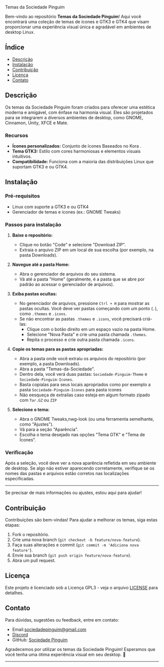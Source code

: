 

 Temas da Sociedade Pinguim

Bem-vindo ao repositório **Temas da Sociedade Pinguim**! Aqui você encontrará uma coleção de temas de ícones e GTK3 e GTK4 que visam proporcionar uma experiência visual única e agradável em ambientes de desktop Linux.

## Índice

- [Descrição](#descrição)
- [Instalação](#instalação)
- [Contribuição](#contribuição)
- [Licença](#licença)
- [Contato](#contato)

## Descrição

Os temas da Sociedade Pinguim foram criados para oferecer uma estética moderna e amigável, com ênfase na harmonia visual. Eles são projetados para se integrarem a diversos ambientes de desktop, como GNOME, Cinnamon, Unity, XFCE e Mate.

### Recursos

- **Ícones personalizados:** Conjunto de ícones Baseados no Kora .
- **Tema GTK3:** Estilo com cores harmoniosas e elementos visuais intuitivos.
- **Compatibilidade:** Funciona com a maioria das distribuições Linux que suportam GTK3 e ou GTK4.

## Instalação

### Pré-requisitos

- Linux com suporte a GTK3 e ou GTK4
- Gerenciador de temas e ícones (ex.: GNOME Tweaks)

### Passos para instalação



1. **Baixe o repositório:**
   - Clique no botão "Code" e selecione "Download ZIP".
   - Extraia o arquivo ZIP em um local de sua escolha (por exemplo, na pasta Downloads).

2. **Navegue até a pasta Home:**
   - Abra o gerenciador de arquivos do seu sistema.
   - Vá até a pasta "Home" (geralmente, é a pasta que se abre por padrão ao acessar o gerenciador de arquivos).

3. **Exiba pastas ocultas:**
   - No gerenciador de arquivos, pressione `Ctrl + H` para mostrar as pastas ocultas. Você deve ver pastas começando com um ponto (`.`), como `.themes` e `.icons`.
   - Se não encontrar as pastas `.themes` e `.icons`, você precisará criá-las:
     - Clique com o botão direito em um espaço vazio na pasta Home.
     - Selecione "Nova Pasta" e crie uma pasta chamada `.themes`.
     - Repita o processo e crie outra pasta chamada `.icons`.

4. **Copie os temas para as pastas apropriadas:**
   - Abra a pasta onde você extraiu os arquivos do repositório (por exemplo, a pasta Downloads).
   - Abra a pasta "Temas-da-Sociedade".
   - Dentro dela, você verá duas pastas: `Sociedade-Pinguim-Theme` e `Sociedade-Pinguim-Icones`.
   - Basta copialas para seus locais apropriados como por exemplo a pasta `Sociedade-Pinguim-Icones` para pasta icones
   - Não eesqueça de extrailas caso esteja em algum formato zipado com `Tar.GZ` ou `ZIP`

5. **Selecione o tema:**
   - Abra o GNOME Tweaks,nwg-look (ou uma ferramenta semelhante, como "Ajustes").
   - Vá para a seção "Aparência".
   - Escolha o tema desejado nas opções "Tema GTK" e "Tema de Ícones".

### Verificação

Após a seleção, você deve ver a nova aparência refletida em seu ambiente de desktop. Se algo não estiver aparecendo corretamente, verifique se os nomes das pastas e arquivos estão corretos nas localizações especificadas.

---

Se precisar de mais informações ou ajustes, estou aqui para ajudar!


## Contribuição

Contribuições são bem-vindas! Para ajudar a melhorar os temas, siga estas etapas:

1. Fork o repositório.
2. Crie uma nova branch (`git checkout -b feature/nova-feature`).
3. Faça suas alterações e commit (`git commit -m 'Adiciona nova feature'`).
4. Envie sua branch (`git push origin feature/nova-feature`).
5. Abra um pull request.

## Licença

Este projeto é licenciado sob a Licença GPL3 - veja o arquivo [LICENSE](LICENSE) para detalhes.

## Contato

Para dúvidas, sugestões ou feedback, entre em contato:

- Email:sociedadepinguim@gmail.com
- [Discord](https://discord.gg/cvuzrPD)
- GitHub: [Sociedade Pinguim](https://github.com/sociedadePinguim)

Agradecemos por utilizar os temas da Sociedade Pinguim! Esperamos que você tenha uma ótima experiência visual em seu desktop. 🐧

--- 

